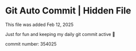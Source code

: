 # Git Auto Commit | Hidden File

This file was added Feb 12, 2025

Just for fun and keeping my daily git commit active 🤪

commit number: 354025
